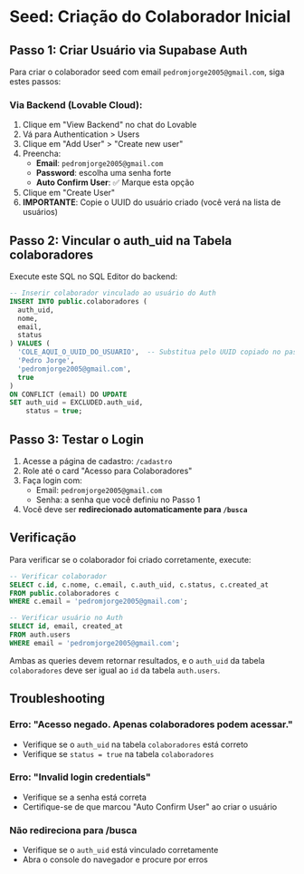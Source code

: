 # Seed: Criação do Colaborador Inicial

## Passo 1: Criar Usuário via Supabase Auth

Para criar o colaborador seed com email `pedromjorge2005@gmail.com`, siga estes passos:

### Via Backend (Lovable Cloud):

1. Clique em "View Backend" no chat do Lovable
2. Vá para Authentication > Users
3. Clique em "Add User" > "Create new user"
4. Preencha:
   - **Email**: `pedromjorge2005@gmail.com`
   - **Password**: escolha uma senha forte
   - **Auto Confirm User**: ✅ Marque esta opção
5. Clique em "Create User"
6. **IMPORTANTE**: Copie o UUID do usuário criado (você verá na lista de usuários)

## Passo 2: Vincular o auth_uid na Tabela colaboradores

Execute este SQL no SQL Editor do backend:

```sql
-- Inserir colaborador vinculado ao usuário do Auth
INSERT INTO public.colaboradores (
  auth_uid,
  nome,
  email,
  status
) VALUES (
  'COLE_AQUI_O_UUID_DO_USUARIO',  -- Substitua pelo UUID copiado no passo 1
  'Pedro Jorge',
  'pedromjorge2005@gmail.com',
  true
)
ON CONFLICT (email) DO UPDATE
SET auth_uid = EXCLUDED.auth_uid,
    status = true;
```

## Passo 3: Testar o Login

1. Acesse a página de cadastro: `/cadastro`
2. Role até o card "Acesso para Colaboradores"
3. Faça login com:
   - Email: `pedromjorge2005@gmail.com`
   - Senha: a senha que você definiu no Passo 1
4. Você deve ser **redirecionado automaticamente para `/busca`**

## Verificação

Para verificar se o colaborador foi criado corretamente, execute:

```sql
-- Verificar colaborador
SELECT c.id, c.nome, c.email, c.auth_uid, c.status, c.created_at
FROM public.colaboradores c
WHERE c.email = 'pedromjorge2005@gmail.com';

-- Verificar usuário no Auth
SELECT id, email, created_at
FROM auth.users
WHERE email = 'pedromjorge2005@gmail.com';
```

Ambas as queries devem retornar resultados, e o `auth_uid` da tabela `colaboradores` deve ser igual ao `id` da tabela `auth.users`.

## Troubleshooting

### Erro: "Acesso negado. Apenas colaboradores podem acessar."
- Verifique se o `auth_uid` na tabela `colaboradores` está correto
- Verifique se `status = true` na tabela `colaboradores`

### Erro: "Invalid login credentials"
- Verifique se a senha está correta
- Certifique-se de que marcou "Auto Confirm User" ao criar o usuário

### Não redireciona para /busca
- Verifique se o `auth_uid` está vinculado corretamente
- Abra o console do navegador e procure por erros
